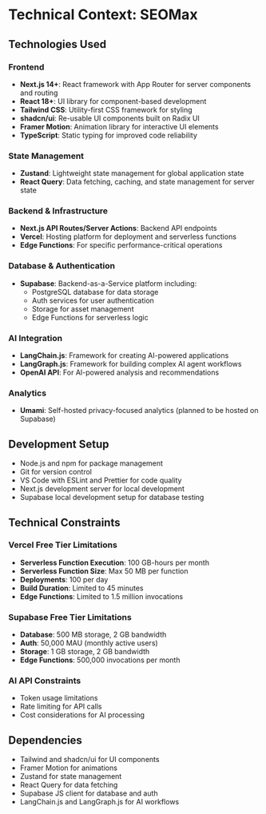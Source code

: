 # Technical Context: SEOMax

## Technologies Used

### Frontend
- **Next.js 14+**: React framework with App Router for server components and routing
- **React 18+**: UI library for component-based development
- **Tailwind CSS**: Utility-first CSS framework for styling
- **shadcn/ui**: Re-usable UI components built on Radix UI
- **Framer Motion**: Animation library for interactive UI elements
- **TypeScript**: Static typing for improved code reliability

### State Management
- **Zustand**: Lightweight state management for global application state
- **React Query**: Data fetching, caching, and state management for server state

### Backend & Infrastructure
- **Next.js API Routes/Server Actions**: Backend API endpoints
- **Vercel**: Hosting platform for deployment and serverless functions
- **Edge Functions**: For specific performance-critical operations

### Database & Authentication
- **Supabase**: Backend-as-a-Service platform including:
  - PostgreSQL database for data storage
  - Auth services for user authentication
  - Storage for asset management
  - Edge Functions for serverless logic

### AI Integration
- **LangChain.js**: Framework for creating AI-powered applications
- **LangGraph.js**: Framework for building complex AI agent workflows
- **OpenAI API**: For AI-powered analysis and recommendations

### Analytics
- **Umami**: Self-hosted privacy-focused analytics (planned to be hosted on Supabase)

## Development Setup
- Node.js and npm for package management
- Git for version control
- VS Code with ESLint and Prettier for code quality
- Next.js development server for local development
- Supabase local development setup for database testing

## Technical Constraints

### Vercel Free Tier Limitations
- **Serverless Function Execution**: 100 GB-hours per month
- **Serverless Function Size**: Max 50 MB per function
- **Deployments**: 100 per day
- **Build Duration**: Limited to 45 minutes
- **Edge Functions**: Limited to 1.5 million invocations

### Supabase Free Tier Limitations
- **Database**: 500 MB storage, 2 GB bandwidth
- **Auth**: 50,000 MAU (monthly active users)
- **Storage**: 1 GB storage, 2 GB bandwidth
- **Edge Functions**: 500,000 invocations per month

### AI API Constraints
- Token usage limitations
- Rate limiting for API calls
- Cost considerations for AI processing

## Dependencies
- Tailwind and shadcn/ui for UI components
- Framer Motion for animations
- Zustand for state management
- React Query for data fetching
- Supabase JS client for database and auth
- LangChain.js and LangGraph.js for AI workflows 